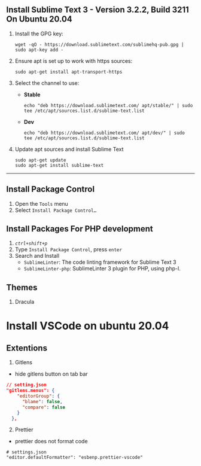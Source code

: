 ## Install Sublime Text 3 - Version 3.2.2, Build 3211 On Ubuntu 20.04



1. Install the GPG key:

   `wget -qO - https://download.sublimetext.com/sublimehq-pub.gpg | sudo apt-key add -`

2. Ensure apt is set up to work with https sources:

   `sudo apt-get install apt-transport-https`

3. Select the channel to use:

   - **Stable**

     ```none
     echo "deb https://download.sublimetext.com/ apt/stable/" | sudo tee /etc/apt/sources.list.d/sublime-text.list
     ```

   - **Dev**

     ```none
     echo "deb https://download.sublimetext.com/ apt/dev/" | sudo tee /etc/apt/sources.list.d/sublime-text.list
     ```

4. Update apt sources and install Sublime Text

   ```none
   sudo apt-get update
   sudo apt-get install sublime-text
   ```



___



## Install Package Control

1. Open the `Tools` menu
2. Select `Install Package Control…`



## Install Packages For PHP development

1. *`ctrl+shift+p`*
2. Type `Install Package Control`, press `enter`
3. Search and Install
   - `SublimeLinter`: The code linting framework for Sublime Text 3
   -  `SublimeLinter-php`: SublimeLinter 3 plugin for PHP, using php-l.



## Themes

1. Dracula

# Install VSCode on ubuntu 20.04

## Extentions

1. Gitlens
- hide gitlens button on tab bar
```json
// setting.json
"gitlens.menus": {
    "editorGroup": {
      "blame": false,
      "compare": false
    }
  },
```
2. Prettier
- prettier does not format code
```none
# settings.json
"editor.defaultFormatter": "esbenp.prettier-vscode"
```
